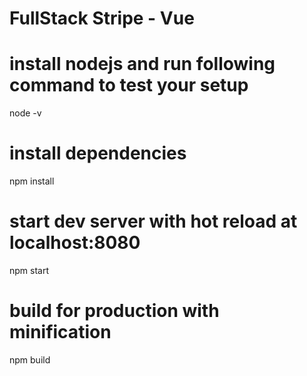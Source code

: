 # FullStack Stripe - Vue

# install nodejs and run following command to test your setup

node -v

# install dependencies

npm install

# start dev server with hot reload at localhost:8080

npm start

# build for production with minification

npm build
